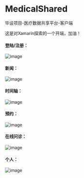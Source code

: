 # MedicalShared

毕设项目-医疗数据共享平台-客户端

这是对Xamarin探索的一个开端，加油！

#### 登陆/注册：

![image](https://raw.githubusercontent.com/Memoyu/Memoyu.MedicalShared/master/Images/%E7%99%BB%E9%99%86.png)

#### 新闻：

![image](https://raw.githubusercontent.com/Memoyu/Memoyu.MedicalShared/master/Images/%E6%96%B0%E9%97%BB.png)

#### 时间轴：

![image](https://raw.githubusercontent.com/Memoyu/Memoyu.MedicalShared/master/Images/%E6%97%B6%E9%97%B4%E8%BD%B4.png)

#### 预约：

![image](https://raw.githubusercontent.com/Memoyu/Memoyu.MedicalShared/master/Images/%E9%A2%84%E7%BA%A6.png)

#### 在线问诊：

![image](https://raw.githubusercontent.com/Memoyu/Memoyu.MedicalShared/master/Images/%E4%B8%80%E7%A0%81%E9%80%9A%E4%B8%8E%E5%9C%A8%E7%BA%BF%E5%9C%A8%E9%97%AE%E8%AF%8A%E8%AE%B0%E5%BD%95.png)

####  个人：

![image](https://raw.githubusercontent.com/Memoyu/Memoyu.MedicalShared/master/Images/%E4%B8%AA%E4%BA%BA.png)




